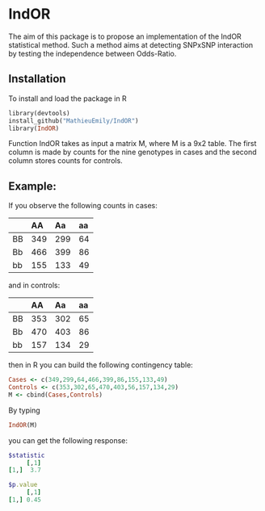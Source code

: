 # IndOR
The aim of this package is to propose an implementation of the IndOR statistical method. Such a method aims at detecting SNPxSNP interaction by testing the independence between Odds-Ratio.

## Installation
To install and load the package in R

```ruby
library(devtools)
install_github("MathieuEmily/IndOR")
library(IndOR)
```

Function IndOR takes as input a matrix M, where M is a 9x2 table. The first column is made by counts for the nine genotypes in cases and the second column stores counts for controls.

## Example:

If you observe the following counts in cases:


|       |  AA | Aa | aa |
|------|:-----|:-----|:----|
| BB	| 349 | 299 | 64 |
| Bb	| 466	 | 399 | 86 |
| bb   | 155 | 133 | 49 |

and in controls:

|       |  AA | Aa | aa |
|------|:-----|:-----|:----|
|BB	|353	|302	|65|
|Bb	|470	|403	|86|
|bb	|157	|134	|29|

then in R you can build the following contingency table:

```ruby
Cases <- c(349,299,64,466,399,86,155,133,49)
Controls <- c(353,302,65,470,403,56,157,134,29)
M <- cbind(Cases,Controls)
```

By typing 
```ruby
IndOR(M)
```
you can get the following response:
```ruby
$statistic
     [,1]
[1,]  3.7

$p.value
     [,1]
[1,] 0.45
```
